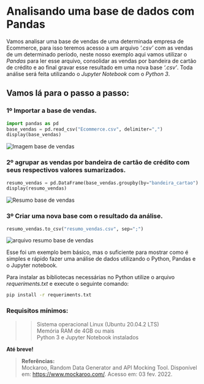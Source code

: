 # Analisando uma base de dados com Pandas

Vamos analisar uma base de vendas de uma determinada empresa de Ecommerce, para isso teremos acesso a um arquivo *‘.csv’* com as vendas de um determinado período, neste nosso exemplo aqui vamos utilizar o *Pandas* para ler esse arquivo, consolidar as vendas por bandeira de cartão de crédito e ao final gravar esse resultado em uma nova base *‘.csv’*. Toda análise será feita utilizando o *Jupyter Notebook* com o *Python 3*.

## Vamos lá para o passo a passo:

### 1º Importar a base de vendas.

```python
import pandas as pd
base_vendas = pd.read_csv("Ecommerce.csv", delimiter=",")
display(base_vendas)
```

![Imagem base de vendas](https://drive.google.com/uc?export=view&id=18z708nC2lDMnyEmI1mlx-_4-hH5fvsmm)

### 2º agrupar as vendas por bandeira de cartão de crédito com seus respectivos valores sumarizados.

```python
resumo_vendas = pd.DataFrame(base_vendas.groupby(by="bandeira_cartao").valor.sum()).rename(columns={"valor":"Total"})
display(resumo_vendas)
```

![Resumo base de vendas](https://drive.google.com/uc?export=view&id=1D8M5xCjeziAbrOLmRsNSWX41YztTspJN)

### 3º Criar uma nova base com o resultado da análise.

```python
resumo_vendas.to_csv("resumo_vendas.csv", sep=";")
```

![arquivo resumo base de vendas](https://drive.google.com/uc?export=view&id=1Dv_HdHKbUBf48oh7kc5leJENklKqao-I)

Esse foi um exemplo bem básico, mas o suficiente para mostrar como é simples e rápido fazer uma análise de dados utilizando o Python, Pandas e o Jupyter notebook.

Para instalar as bibliotecas necessárias no Python utilize o arquivo *requeriments.txt* e execute o seguinte comando:

```bash
pip install -r requeriments.txt
```

### Requisitos mínimos:

>> Sistema operacional Linux (Ubuntu 20.04.2 LTS) <br/>Memória RAM de 4GB ou mais <br/>Python 3 e Jupyter Notebook instalados

**Até breve!**

> **Referências:**   
> Mockaroo, Random Data Generator and API Mocking Tool. Disponível em: <https://www.mockaroo.com/>. Acesso em: 03 fev. 2022.
